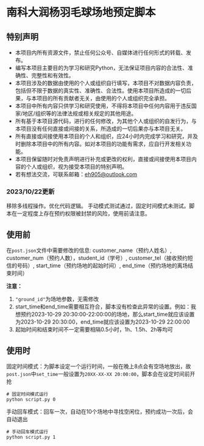 # 南科大润杨羽毛球场地预定脚本

## 特别声明

- 本项目内所有资源文件，禁止任何公众号、自媒体进行任何形式的转载、发布。
- 编写本项目主要目的为学习和研究Python，无法保证项目内容的合法性、准确性、完整性和有效性。
- 本项目涉及的数据由使用的个人或组织自行填写，本项目不对数据内容负责，包括但不限于数据的真实性、准确性、合法性。使用本项目所造成的一切后果，与本项目的所有贡献者无关，由使用的个人或组织完全承担。
- 本项目中所有内容只供学习和研究使用，不得将本项目中任何内容用于违反国家/地区/组织等的法律法规或相关规定的其他用途。
- 所有基于本项目源代码，进行的任何修改，为其他个人或组织的自发行为，与本项目没有任何直接或间接的关系，所造成的一切后果亦与本项目无关。
- 所有直接或间接使用本项目的个人和组织，应24小时内完成学习和研究，并及时删除本项目中的所有内容。如对本项目的功能有需求，应自行开发相关功能。
- 本项目保留随时对免责声明进行补充或更改的权利，直接或间接使用本项目内容的个人或组织，视为接受本项目的特别声明。
- 若有想法交流，可联系邮箱：eh905@outlook.com

### 2023/10/22更新
移除多线程操作。优化代码逻辑。
手动模式测试通过，固定时间模式未测试。脚本在一定程度上存在预约权限被封禁的风险，使用前请注意。



## 使用前
在`post.json`文件中需要修改的信息:
customer_name（预约人姓名）, customer_num（预约人数），student_id（学号）, customer_tel（接收预约短信的号码）, start_time（预约场地的起始时间）, end_time（预约场地的离场结束时间）


**注意：**

1. `"ground_id"`为场地参数，无需修改
2. start_time和end_time需要相互符合，脚本没有检查此异常的设置。例如：我想预约2023-10-29 20:30:00-22:00:00的场地，那么start_time就应该设置为2023-10-29 20:30:00，end_time就应该设置为2023-10-29 22:00:00
3. 起始时间和结束时间不一定需要相隔0.5小时，1h、1.5h、2h等均可

## 使用时

固定时间模式：为脚本设定一个运行时间，一般在晚上8点会有空场地放出，故`post.json`中`set_time`一般设置为`20XX-XX-XX 20:00:00`，脚本会在设定时间前开抢

```shell
# 固定时间模式运行
python script.py 0
```

手动回车模式：回车一次，自动在10个场地中寻找空闲位，预约成功一次后，会自动退出

```shell
# 手动回车模式运行
python script.py 1
```
